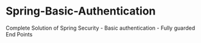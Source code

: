 # Spring-Basic-Authentication
Complete Solution of Spring Security - Basic authentication - Fully guarded End Points
